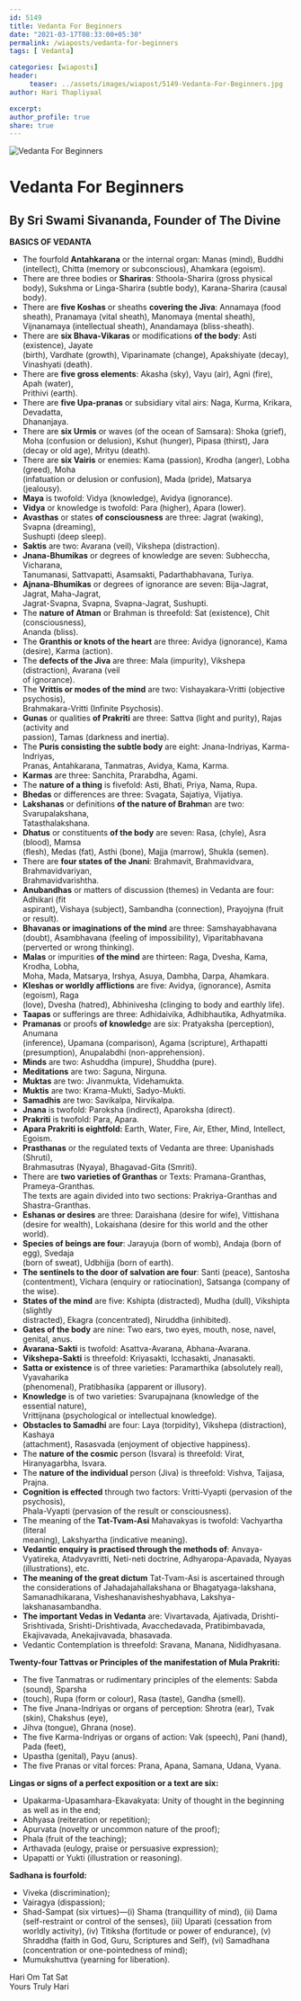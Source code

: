 ```yaml
--- 
id: 5149 
title: Vedanta For Beginners
date: "2021-03-17T08:33:00+05:30"
permalink: /wiaposts/vedanta-for-beginners
tags: [ Vedanta]    

categories: [wiaposts] 
header:
     teaser: ../assets/images/wiapost/5149-Vedanta-For-Beginners.jpg
author: Hari Thapliyaal 

excerpt:  
author_profile: true 
share: true 
---
```


![Vedanta For Beginners](../assets/images/wiapost/5149-Vedanta-For-Beginners.jpg)     
   
# Vedanta For Beginners   
    
## By Sri Swami Sivananda, Founder of The Divine    
   
**BASICS OF VEDANTA**    
    
- The fourfold **Antahkarana** or the internal organ: Manas (mind), Buddhi (intellect), Chitta (memory or subconscious), Ahamkara (egoism).    
- There are three bodies or **Shariras**: Sthoola-Sharira (gross physical body), Sukshma or Linga-Sharira (subtle body), Karana-Sharira (causal body).    
- There are **five Koshas** or sheaths **covering the Jiva**: Annamaya (food sheath), Pranamaya (vital sheath), Manomaya (mental sheath), Vijnanamaya (intellectual sheath), Anandamaya (bliss-sheath).    
- There are **six Bhava-Vikaras** or modifications **of the body**: Asti (existence), Jayate     
 (birth), Vardhate (growth), Viparinamate (change), Apakshiyate (decay), Vinashyati (death).    
- There are **five gross elements**: Akasha (sky), Vayu (air), Agni (fire), Apah (water),     
 Prithivi (earth).    
- There are **five Upa-pranas** or subsidiary vital airs: Naga, Kurma, Krikara, Devadatta,     
 Dhananjaya.    
- There are **six Urmis** or waves (of the ocean of Samsara): Shoka (grief), Moha (confusion or delusion), Kshut (hunger), Pipasa (thirst), Jara (decay or old age), Mrityu (death).    
- There are **six Vairis** or enemies: Kama (passion), Krodha (anger), Lobha (greed), Moha     
 (infatuation or delusion or confusion), Mada (pride), Matsarya (jealousy).    
- **Maya** is twofold: Vidya (knowledge), Avidya (ignorance).    
- **Vidya** or knowledge is twofold: Para (higher), Apara (lower).    
- **Avasthas** or states **of consciousness** are three: Jagrat (waking), Svapna (dreaming),     
 Sushupti (deep sleep).    
- **Saktis** are two: Avarana (veil), Vikshepa (distraction).    
- **Jnana-Bhumikas** or degrees of knowledge are seven: Subheccha, Vicharana,     
 Tanumanasi, Sattvapatti, Asamsakti, Padarthabhavana, Turiya.    
- **Ajnana-Bhumikas** or degrees of ignorance are seven: Bija-Jagrat, Jagrat, Maha-Jagrat,     
 Jagrat-Svapna, Svapna, Svapna-Jagrat, Sushupti.    
- The **nature of Atman** or Brahman is threefold: Sat (existence), Chit (consciousness),     
 Ananda (bliss).    
- The **Granthis or knots of the heart** are three: Avidya (ignorance), Kama (desire), Karma (action).    
- The **defects of the Jiva** are three: Mala (impurity), Vikshepa (distraction), Avarana (veil     
 of ignorance).    
- The **Vrittis or modes of the mind** are two: Vishayakara-Vritti (objective psychosis),     
 Brahmakara-Vritti (Infinite Psychosis).    
- **Gunas** or qualities **of Prakriti** are three: Sattva (light and purity), Rajas (activity and     
 passion), Tamas (darkness and inertia).    
- The **Puris consisting the subtle body** are eight: Jnana-Indriyas, Karma-Indriyas,     
 Pranas, Antahkarana, Tanmatras, Avidya, Kama, Karma.    
- **Karmas** are three: Sanchita, Prarabdha, Agami.    
- The **nature of a thing** is fivefold: Asti, Bhati, Priya, Nama, Rupa.    
- **Bhedas** or differences are three: Svagata, Sajatiya, Vijatiya.    
- **Lakshanas** or definitions **of the nature of Brahma**n are two: Svarupalakshana,     
 Tatasthalakshana.    
- **Dhatus** or constituents **of the body** are seven: Rasa, (chyle), Asra (blood), Mamsa     
 (flesh), Medas (fat), Asthi (bone), Majja (marrow), Shukla (semen).    
- There are **four states of the Jnani**: Brahmavit, Brahmavidvara, Brahmavidvariyan,     
 Brahmavidvarishtha.    
- **Anubandhas** or matters of discussion (themes) in Vedanta are four: Adhikari (fit     
 aspirant), Vishaya (subject), Sambandha (connection), Prayojyna (fruit or result).    
- **Bhavanas or imaginations of the mind** are three: Samshayabhavana (doubt), Asambhavana (feeling of impossibility), Viparitabhavana (perverted or wrong thinking).    
- **Malas** or impurities **of the mind** are thirteen: Raga, Dvesha, Kama, Krodha, Lobha,     
 Moha, Mada, Matsarya, Irshya, Asuya, Dambha, Darpa, Ahamkara.    
- **Kleshas or worldly afflictions** are five: Avidya, (ignorance), Asmita (egoism), Raga     
 (love), Dvesha (hatred), Abhinivesha (clinging to body and earthly life).    
- **Taapas** or sufferings are three: Adhidaivika, Adhibhautika, Adhyatmika.    
- **Pramanas** or proofs **of knowledg**e are six: Pratyaksha (perception), Anumana     
 (inference), Upamana (comparison), Agama (scripture), Arthapatti (presumption), Anupalabdhi (non-apprehension).    
- **Minds** are two: Ashuddha (impure), Shuddha (pure).    
- **Meditations** are two: Saguna, Nirguna.    
- **Muktas** are two: Jivanmukta, Videhamukta.    
- **Muktis** are two: Krama-Mukti, Sadyo-Mukti.    
- **Samadhis** are two: Savikalpa, Nirvikalpa.    
- **Jnana** is twofold: Paroksha (indirect), Aparoksha (direct).    
- **Prakriti** is twofold: Para, Apara.    
- **Apara Prakriti is eightfold:** Earth, Water, Fire, Air, Ether, Mind, Intellect, Egoism.    
- **Prasthanas** or the regulated texts of Vedanta are three: Upanishads (Shruti),     
 Brahmasutras (Nyaya), Bhagavad-Gita (Smriti).    
- There are **two varieties of Granthas** or Texts: Pramana-Granthas, Prameya-Granthas.     
 The texts are again divided into two sections: Prakriya-Granthas and Shastra-Granthas.    
- **Eshanas or desires** are three: Daraishana (desire for wife), Vittishana (desire for wealth), Lokaishana (desire for this world and the other world).    
- **Species of beings are four**: Jarayuja (born of womb), Andaja (born of egg), Svedaja     
 (born of sweat), Udbhijja (born of earth).    
- **The sentinels to the door of salvation are four**: Santi (peace), Santosha (contentment), Vichara (enquiry or ratiocination), Satsanga (company of the wise).    
- **States of the mind** are five: Kshipta (distracted), Mudha (dull), Vikshipta (slightly     
 distracted), Ekagra (concentrated), Niruddha (inhibited).    
- **Gates of the body** are nine: Two ears, two eyes, mouth, nose, navel, genital, anus.    
- **Avarana-Sakti** is twofold: Asattva-Avarana, Abhana-Avarana.    
- **Vikshepa-Sakti** is threefold: Kriyasakti, Icchasakti, Jnanasakti.    
- **Satta or existence** is of three varieties: Paramarthika (absolutely real), Vyavaharika     
 (phenomenal), Pratibhasika (apparent or illusory).    
- **Knowledge** is of two varieties: Svarupajnana (knowledge of the essential nature),     
 Vrittijnana (psychological or intellectual knowledge).    
- **Obstacles to Samadhi** are four: Laya (torpidity), Vikshepa (distraction), Kashaya     
 (attachment), Rasasvada (enjoyment of objective happiness).    
- The **nature of the cosmic** person (Isvara) is threefold: Virat, Hiranyagarbha, Isvara.    
- The **nature of the individual** person (Jiva) is threefold: Vishva, Taijasa, Prajna.    
- **Cognition is effected** through two factors: Vritti-Vyapti (pervasion of the psychosis),     
 Phala-Vyapti (pervasion of the result or consciousness).    
- The meaning of the **Tat-Tvam-Asi** Mahavakyas is twofold: Vachyartha (literal     
 meaning), Lakshyartha (indicative meaning).    
- **Vedantic enquiry is practised through the methods of**: Anvaya-Vyatireka, Atadvyavritti, Neti-neti doctrine, Adhyaropa-Apavada, Nyayas (illustrations), etc.    
- **The meaning of the great dictum** Tat-Tvam-Asi is ascertained through the considerations of Jahadajahallakshana or Bhagatyaga-lakshana, Samanadhikarana, Visheshanavisheshyabhava, Lakshya-lakshanasambandha.    
- **The important Vedas in Vedanta** are: Vivartavada, Ajativada, Drishti-Srishtivada, Srishti-Drishtivada, Avacchedavada, Pratibimbavada, Ekajivavada, Anekajivavada, bhasavada.    
- Vedantic Contemplation is threefold: Sravana, Manana, Nididhyasana.    
    
**Twenty-four Tattvas or Principles of the manifestation of Mula Prakriti:**    
    
- The five Tanmatras or rudimentary principles of the elements: Sabda (sound), Sparsha    
- (touch), Rupa (form or colour), Rasa (taste), Gandha (smell).    
- The five Jnana-Indriyas or organs of perception: Shrotra (ear), Tvak (skin), Chakshus (eye),    
- Jihva (tongue), Ghrana (nose).    
- The five Karma-Indriyas or organs of action: Vak (speech), Pani (hand), Pada (feet),    
- Upastha (genital), Payu (anus).    
- The five Pranas or vital forces: Prana, Apana, Samana, Udana, Vyana.    
    
**Lingas or signs of a perfect exposition or a text are six:**    
    
- Upakarma-Upasamhara-Ekavakyata: Unity of thought in the beginning as well as in the end;    
- Abhyasa (reiteration or repetition);    
- Apurvata (novelty or uncommon nature of the proof);    
- Phala (fruit of the teaching);    
- Arthavada (eulogy, praise or persuasive expression);    
- Upapatti or Yukti (illustration or reasoning).    
    
**Sadhana is fourfold:**    
    
- Viveka (discrimination);    
- Vairagya (dispassion);    
- Shad-Sampat (six virtues)—(i) Shama (tranquillity of mind), (ii) Dama (self-restraint or control of the senses), (iii) Uparati (cessation from worldly activity), (iv) Titiksha (fortitude or power of endurance), (v) Shraddha (faith in God, Guru, Scriptures and Self), (vi) Samadhana (concentration or one-pointedness of mind);    
- Mumukshuttva (yearning for liberation).    
    
Hari Om Tat Sat     
Yours Truly Hari    
